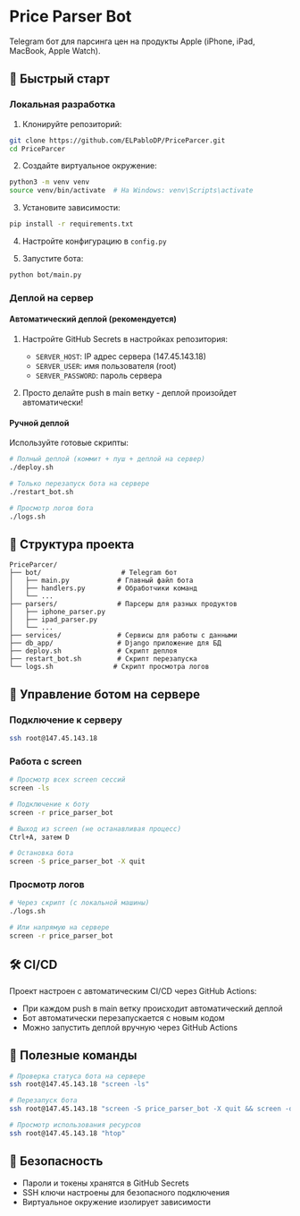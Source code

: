 # Price Parser Bot

Telegram бот для парсинга цен на продукты Apple (iPhone, iPad, MacBook, Apple Watch).

## 🚀 Быстрый старт

### Локальная разработка

1. Клонируйте репозиторий:
```bash
git clone https://github.com/ELPabloDP/PriceParcer.git
cd PriceParcer
```

2. Создайте виртуальное окружение:
```bash
python3 -m venv venv
source venv/bin/activate  # На Windows: venv\Scripts\activate
```

3. Установите зависимости:
```bash
pip install -r requirements.txt
```

4. Настройте конфигурацию в `config.py`

5. Запустите бота:
```bash
python bot/main.py
```

### Деплой на сервер

#### Автоматический деплой (рекомендуется)

1. Настройте GitHub Secrets в настройках репозитория:
   - `SERVER_HOST`: IP адрес сервера (147.45.143.18)
   - `SERVER_USER`: имя пользователя (root)
   - `SERVER_PASSWORD`: пароль сервера

2. Просто делайте push в main ветку - деплой произойдет автоматически!

#### Ручной деплой

Используйте готовые скрипты:

```bash
# Полный деплой (коммит + пуш + деплой на сервер)
./deploy.sh

# Только перезапуск бота на сервере
./restart_bot.sh

# Просмотр логов бота
./logs.sh
```

## 📁 Структура проекта

```
PriceParcer/
├── bot/                    # Telegram бот
│   ├── main.py            # Главный файл бота
│   ├── handlers.py        # Обработчики команд
│   └── ...
├── parsers/               # Парсеры для разных продуктов
│   ├── iphone_parser.py
│   ├── ipad_parser.py
│   └── ...
├── services/              # Сервисы для работы с данными
├── db_app/                # Django приложение для БД
├── deploy.sh              # Скрипт деплоя
├── restart_bot.sh         # Скрипт перезапуска
└── logs.sh               # Скрипт просмотра логов
```

## 🔧 Управление ботом на сервере

### Подключение к серверу
```bash
ssh root@147.45.143.18
```

### Работа с screen
```bash
# Просмотр всех screen сессий
screen -ls

# Подключение к боту
screen -r price_parser_bot

# Выход из screen (не останавливая процесс)
Ctrl+A, затем D

# Остановка бота
screen -S price_parser_bot -X quit
```

### Просмотр логов
```bash
# Через скрипт (с локальной машины)
./logs.sh

# Или напрямую на сервере
screen -r price_parser_bot
```

## 🛠 CI/CD

Проект настроен с автоматическим CI/CD через GitHub Actions:

- При каждом push в main ветку происходит автоматический деплой
- Бот автоматически перезапускается с новым кодом
- Можно запустить деплой вручную через GitHub Actions

## 📝 Полезные команды

```bash
# Проверка статуса бота на сервере
ssh root@147.45.143.18 "screen -ls"

# Перезапуск бота
ssh root@147.45.143.18 "screen -S price_parser_bot -X quit && screen -dmS price_parser_bot bash -c 'cd /root/PriceParcer && source venv/bin/activate && python bot/main.py'"

# Просмотр использования ресурсов
ssh root@147.45.143.18 "htop"
```

## 🔐 Безопасность

- Пароли и токены хранятся в GitHub Secrets
- SSH ключи настроены для безопасного подключения
- Виртуальное окружение изолирует зависимости
